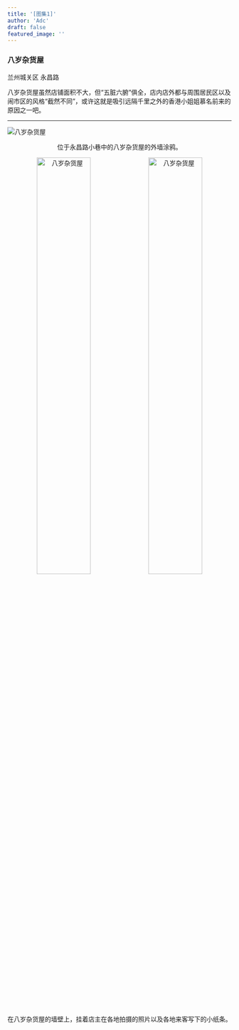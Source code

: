 ```yaml
---
title: '[图集1]'
author: 'Adc'
draft: false
featured_image: ''
---
```

### 八岁杂货屋

兰州城关区 永昌路

八岁杂货屋虽然店铺面积不大，但“五脏六腑”俱全，店内店外都与周围居民区以及闹市区的风格“截然不同”，或许这就是吸引远隔千里之外的香港小姐姐慕名前来的原因之一吧。

---

![八岁杂货屋](/images/IMG_9309.JPG)
<p style="text-align:center">位于永昌路小巷中的八岁杂货屋的外墙涂鸦。</p>
 
<center class ='img'>
<img title="八岁杂货屋" src=/images/IMG_9374.JPG width="49%">
<img title="八岁杂货屋" src=/images/IMG_9375.JPG width="49%">
</center>

在八岁杂货屋的墙壁上，挂着店主在各地拍摄的照片以及各地来客写下的小纸条。